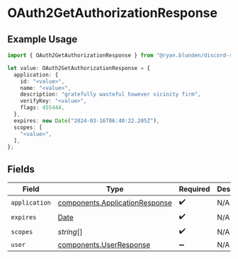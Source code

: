 # OAuth2GetAuthorizationResponse

## Example Usage

```typescript
import { OAuth2GetAuthorizationResponse } from "@ryan.blunden/discord-sdk/models/components";

let value: OAuth2GetAuthorizationResponse = {
  application: {
    id: "<value>",
    name: "<value>",
    description: "gratefully wasteful however vicinity firm",
    verifyKey: "<value>",
    flags: 455444,
  },
  expires: new Date("2024-03-16T06:40:22.205Z"),
  scopes: [
    "<value>",
  ],
};
```

## Fields

| Field                                                                                         | Type                                                                                          | Required                                                                                      | Description                                                                                   |
| --------------------------------------------------------------------------------------------- | --------------------------------------------------------------------------------------------- | --------------------------------------------------------------------------------------------- | --------------------------------------------------------------------------------------------- |
| `application`                                                                                 | [components.ApplicationResponse](../../models/components/applicationresponse.md)              | :heavy_check_mark:                                                                            | N/A                                                                                           |
| `expires`                                                                                     | [Date](https://developer.mozilla.org/en-US/docs/Web/JavaScript/Reference/Global_Objects/Date) | :heavy_check_mark:                                                                            | N/A                                                                                           |
| `scopes`                                                                                      | *string*[]                                                                                    | :heavy_check_mark:                                                                            | N/A                                                                                           |
| `user`                                                                                        | [components.UserResponse](../../models/components/userresponse.md)                            | :heavy_minus_sign:                                                                            | N/A                                                                                           |